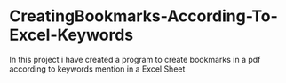 # CreatingBookmarks-According-To-Excel-Keywords
In this project i have created a program to create bookmarks in a pdf according to keywords mention in a Excel Sheet
